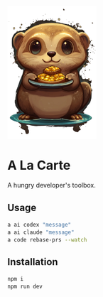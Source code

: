 <img src="./assets/logo.png" width="200" alt="A La Carte Logo">

# A La Carte

A hungry developer's toolbox.

## Usage

```bash
a ai codex "message"
a ai claude "message"
a code rebase-prs --watch
```

## Installation

```bash
npm i
npm run dev
```
